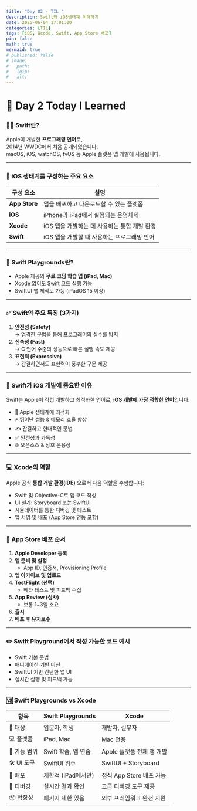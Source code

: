 ```yaml
---
title: "Day 02 - TIL "
description: Swift와 iOS생태계 이해하기
date: 2025-06-04 17:01:00
categories: [TIL]
tags: [iOS, Xcode, Swift, App Store 배포]
pin: false
math: true
mermaid: true
# published: false
# image:
#   path:
#   lqip: 
#   alt:
---
```


# 📘 Day 2 Today I Learned


### 🧑‍💻 Swift란?

Apple이 개발한 **프로그래밍 언어**로,  
2014년 WWDC에서 처음 공개되었습니다.  
macOS, iOS, watchOS, tvOS 등 Apple 플랫폼 앱 개발에 사용됩니다.

---

### 🍏 iOS 생태계를 구성하는 주요 요소

| 구성 요소       | 설명                                             |
|----------------|--------------------------------------------------|
| **App Store**  | 앱을 배포하고 다운로드할 수 있는 플랫폼         |
| **iOS**        | iPhone과 iPad에서 실행되는 운영체제             |
| **Xcode**      | iOS 앱을 개발하는 데 사용하는 통합 개발 환경    |
| **Swift**      | iOS 앱을 개발할 때 사용하는 프로그래밍 언어     |

---

### 🧪 Swift Playgrounds란?

- Apple 제공의 **무료 코딩 학습 앱 (iPad, Mac)**
- Xcode 없이도 Swift 코드 실행 가능
- SwiftUI 앱 제작도 가능 (iPadOS 15 이상)

---

### ✅ Swift의 주요 특징 (3가지)

1. **안전성 (Safety)**  
   → 엄격한 문법을 통해 프로그래머의 실수를 방지  
2. **신속성 (Fast)**  
   → C 언어 수준의 성능으로 빠른 실행 속도 제공  
3. **표현력 (Expressive)**  
   → 간결하면서도 표현력이 풍부한 구문 제공

---

### 📱 Swift가 iOS 개발에 중요한 이유

Swift는 Apple이 직접 개발하고 최적화한 언어로, **iOS 개발에 가장 적합한 언어**입니다.  

- 🍎 Apple 생태계에 최적화  
- ⚡ 뛰어난 성능 & 메모리 효율 향상  
- ✍️ 간결하고 현대적인 문법  
- ✅ 안전성과 가독성  
- 🌐 오픈소스 & 상호 운용성  

---

### 💻 Xcode의 역할

Apple 공식 **통합 개발 환경(IDE)** 으로서 다음 역할을 수행합니다:

- Swift 및 Objective-C로 앱 코드 작성  
- UI 설계: Storyboard 또는 SwiftUI  
- 시뮬레이터를 통한 디버깅 및 테스트  
- 앱 서명 및 배포 (App Store 연동 포함)

---

### 🚀 App Store 배포 순서

1. **Apple Developer 등록**  
2. **앱 준비 및 설정**  
   - App ID, 인증서, Provisioning Profile  
3. **앱 아카이브 및 업로드**  
4. **TestFlight (선택)**  
   - 베타 테스트 및 피드백 수집  
5. **App Review (심사)**  
   - 보통 1~3일 소요  
6. **출시**  
7. **배포 후 유지보수**

---

### ✏️ Swift Playground에서 작성 가능한 코드 예시

- Swift 기본 문법  
- 애니메이션 기반 미션  
- SwiftUI 기반 간단한 앱 UI  
- 실시간 실행 및 피드백 가능

---

### 🆚 Swift Playgrounds vs Xcode

| 항목              | Swift Playgrounds     | Xcode                         |
|-------------------|------------------------|-------------------------------|
| 🎯 대상           | 입문자, 학생           | 개발자, 실무자                |
| 💻 플랫폼         | iPad, Mac              | Mac 전용                      |
| 🔧 기능 범위       | Swift 학습, 앱 연습     | Apple 플랫폼 전체 앱 개발     |
| 🛠 UI 도구        | SwiftUI 위주           | SwiftUI + Storyboard          |
| 🚀 배포           | 제한적 (iPad에서만)     | 정식 App Store 배포 가능     |
| 🐞 디버깅         | 실시간 결과 확인       | 고급 디버깅 도구 제공         |
| 📦 확장성         | 패키지 제한 있음        | 외부 프레임워크 완전 지원     |